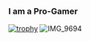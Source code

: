### I am a Pro-Gamer

<!--
**KeiyaNimura/KeiyaNimura** is a ✨ _special_ ✨ repository because its `README.md` (this file) appears on your GitHub profile.

Here are some ideas to get you started:

- 🔭 I’m currently working on ...
- 🌱 I’m currently learning ...
- 👯 I’m looking to collaborate on ...
- 🤔 I’m looking for help with ...
- 💬 Ask me about ...
- 📫 How to reach me: ...
- 😄 Pronouns: ...
- ⚡ Fun fact: ...
-->
[![trophy](https://github-profile-trophy.vercel.app/?username=KeiyaNimura)](https://github.com/ryo-ma/github-profile-trophy)
![IMG_9694](https://github.com/KeiyaNimura/KeiyaNimura/assets/107525125/3f73f174-7d3a-40a8-b6ab-2cc224c2b5fa)


